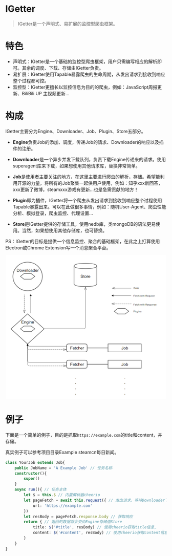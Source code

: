 # IGetter

> IGetter是一个声明式、易扩展的监控型爬虫框架。

# 特色


- 声明式：IGetter是一个基础的监控型爬虫框架，用户只需编写相应的解析即可。其余的调度、下载、存储由IGetter负责。
- 易扩展：IGetter使用Tapable暴露爬虫的生命周期，从发出请求到接收到响应整个过程都可控。
- 监控型：IGetter更擅长以监控信息为目的的爬虫，例如：JavaScript周报更新、BiliBili UP 主视频更新...

# 构成


IGetter主要分为Engine、Downloader、Job、Plugin、Store五部分。

- **Engine**负责Job的添加、调度，传递Job的请求、Downloader的响应以及插件的注册。

- **Downloader**是一个异步并发下载队列，负责下载Engine传递来的请求。使用superagent库来下载，如果想使用其他请求库，替换非常简单。

- **Job**是使用者主要关注的地方，在这里主要进行爬虫的解析，存储。希望能利用开源的力量，将所有的Job聚集一起供用户使用，例如：知乎xxx新回答，xxx更新了微博，steamxxx游戏有更新...也是急需贡献的地方！

- **Plugin**即为插件，IGetter将一个爬虫从发出请求到接收到响应整个过程使用Tapable暴露出来。可以在此做很多事情，例如：随机User-Agent、爬虫性能分析、模拟登录，爬虫监控、代理设置...

- **Store**是IGetter提供的存储工具，使用nedb库，类mongoDB的语法更易使用。当然，如果想使用其他存储库，也可替换。

PS：IGetter的目标是提供一个信息监控、聚合的基础框架，在此之上打算使用Electron或Chrome Extension写一个消息聚合平台。

<p align="center">
	<img src="./IGetter.png" alt="alt text" width="500" height="450">
</p>

# 例子

下面是一个简单的例子，目的是抓取`https://example.com`的title和content，并存储。

真实例子可以参考项目目录Example steamcn每日新闻。

```ts
class YourJob extends Job{
	public JobName = 'A Example Job' // 任务名称
	constructor(){
		super()
	}
	async run(){ // 任务主体
		let $ = this.$ // 内置解析器cheerio
		let pageFetch = await this.request({ // 发出请求，等待Downloader下载
			url: 'https://example.com'
		})
		let resBody = pageFetch.response.body // 获取响应
		return { // 返回的数据将会交由Engine存储值Store
			title: $('#title', resBody) // 使用cheerio获取title信息,
			content: $('#content', resBody) // 使用cheerio获取content信息
		}
	}
}
```